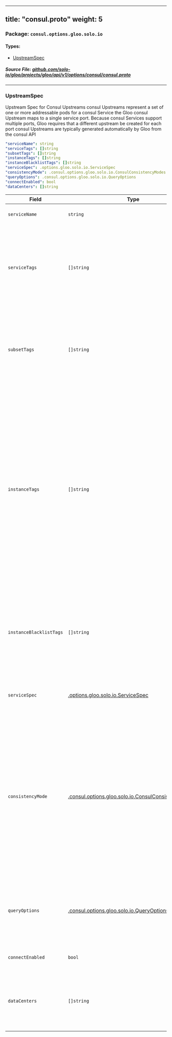 
---
title: "consul.proto"
weight: 5
---

<!-- Code generated by solo-kit. DO NOT EDIT. -->


### Package: `consul.options.gloo.solo.io` 
#### Types:


- [UpstreamSpec](#upstreamspec)
  



##### Source File: [github.com/solo-io/gloo/projects/gloo/api/v1/options/consul/consul.proto](https://github.com/solo-io/gloo/blob/master/projects/gloo/api/v1/options/consul/consul.proto)





---
### UpstreamSpec

 
Upstream Spec for Consul Upstreams
consul Upstreams represent a set of one or more addressable pods for a consul Service
the Gloo consul Upstream maps to a single service port. Because consul Services support multiple ports,
Gloo requires that a different upstream be created for each port
consul Upstreams are typically generated automatically by Gloo from the consul API

```yaml
"serviceName": string
"serviceTags": []string
"subsetTags": []string
"instanceTags": []string
"instanceBlacklistTags": []string
"serviceSpec": .options.gloo.solo.io.ServiceSpec
"consistencyMode": .consul.options.gloo.solo.io.ConsulConsistencyModes
"queryOptions": .consul.options.gloo.solo.io.QueryOptions
"connectEnabled": bool
"dataCenters": []string

```

| Field | Type | Description |
| ----- | ---- | ----------- | 
| `serviceName` | `string` | The name of the Consul Service. |
| `serviceTags` | `[]string` | Deprecated: This field was renamed to subset_tags. If subset_tags is used, this field is ignored. Otherwise, the behavior is the same as subset_tags field below. |
| `subsetTags` | `[]string` | Gloo will segment instances based off of these tags. This allows you to set routes that route to a subset of the instances of the service. |
| `instanceTags` | `[]string` | The list of service tags Gloo should search for on a service instance before deciding whether or not to include the instance as part of this upstream. Empty list means that all service instances with the same service name will be included. When not empty, only service instances that match all of the tags (subset match) will be selected for this upstream. |
| `instanceBlacklistTags` | `[]string` | The opposite of instanceTags, this is a list of service tags that gloo should ensure are not in a service instance before including it in an upstream. |
| `serviceSpec` | [.options.gloo.solo.io.ServiceSpec](../../service_spec.proto.sk/#servicespec) | An optional Service Spec describing the service listening at this address. |
| `consistencyMode` | [.consul.options.gloo.solo.io.ConsulConsistencyModes](../query_options.proto.sk/#consulconsistencymodes) | Sets the consistency mode. The default is DefaultMode. Note: Gloo handles staleness well (as it runs update loops ~ once/second) but makes many requests to get consul endpoints so users may want to opt into stale reads once the implications are understood. |
| `queryOptions` | [.consul.options.gloo.solo.io.QueryOptions](../query_options.proto.sk/#queryoptions) | QueryOptions are the query options to use for all Consul queries. It is _highly_ recommended to configure caching and max age. |
| `connectEnabled` | `bool` | Is this consul service connect enabled. |
| `dataCenters` | `[]string` | The data centers in which the service instance represented by this upstream is registered. |





<!-- Start of HubSpot Embed Code -->
<script type="text/javascript" id="hs-script-loader" async defer src="//js.hs-scripts.com/5130874.js"></script>
<!-- End of HubSpot Embed Code -->
